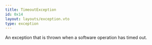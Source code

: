 ```yaml
---
title: TimeoutException
id: 0x14
layout: layouts/exception.vto
type: exception
---
```

An exception that is thrown when a software operation has timed out.
